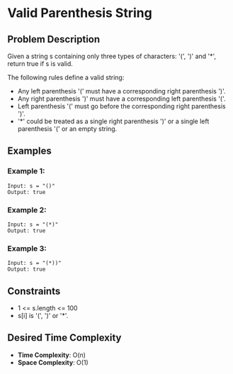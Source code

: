 # Valid Parenthesis String

## Problem Description

Given a string s containing only three types of characters: '(', ')' and '\*', return true if s is valid.

The following rules define a valid string:

- Any left parenthesis '(' must have a corresponding right parenthesis ')'.
- Any right parenthesis ')' must have a corresponding left parenthesis '('.
- Left parenthesis '(' must go before the corresponding right parenthesis ')'.
- '\*' could be treated as a single right parenthesis ')' or a single left parenthesis '(' or an empty string.

## Examples

### Example 1:

```
Input: s = "()"
Output: true
```

### Example 2:

```
Input: s = "(*)"
Output: true
```

### Example 3:

```
Input: s = "(*))"
Output: true
```

## Constraints

- 1 <= s.length <= 100
- s[i] is '(', ')' or '\*'.

## Desired Time Complexity

- **Time Complexity**: O(n)
- **Space Complexity**: O(1)
